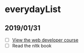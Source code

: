 # everydayList

## 2019/01/31

- [ ] [View the web developer course](https://www.udemy.com/the-complete-web-developer-zero-to-mastery/)
- [ ] Read the nltk book